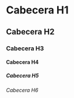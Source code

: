 # Cabecera H1
## Cabecera H2
### Cabecera H3
#### Cabecera H4
##### Cabecera H5
###### Cabecera H6

